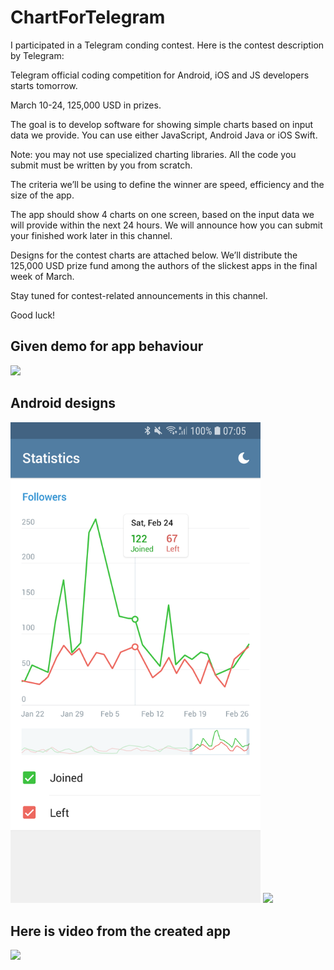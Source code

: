 # ChartForTelegram
I participated in a Telegram conding contest. Here is the contest description by Telegram:

Telegram official coding competition for Android, iOS and JS developers starts tomorrow. 

March 10-24, 125,000 USD in prizes.

The goal is to develop software for showing simple charts based on input data we provide. You can use either JavaScript, Android Java or iOS Swift. 

Note: you may not use specialized charting libraries. All the code you submit must be written by you from scratch.

The criteria we’ll be using to define the winner are speed, efficiency and the size of the app.

The app should show 4 charts on one screen, based on the input data we will provide within the next 24 hours. We will announce how you can submit your finished work later in this channel.

Designs for the contest charts are attached below. We’ll distribute the 125,000 USD prize fund among the authors of the slickest apps in the final week of March.

Stay tuned for contest-related announcements in this channel.

Good luck!

## Given demo for app behaviour
<img src="https://github.com/yasharpm/ChartForTelegram/raw/master/Charts.gif" width="400px"/>

## Android designs
<img src="https://github.com/yasharpm/ChartForTelegram/raw/master/Android_Chart.png" width="400px"/>
<img src="https://github.com/yasharpm/ChartForTelegram/raw/master/Android_Chart_Night.gif" width="400px"/>

## Here is video from the created app
<img src="https://github.com/yasharpm/ChartForTelegram/raw/master/app.gif" width="400px"/>

